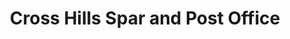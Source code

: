 ---
title: "Cross Hills Spar and Post Office"
url: /keighley/cross-hills-spar-and-post-office/
shop: convenience
---